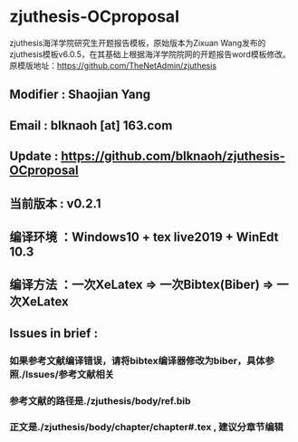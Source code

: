# zjuthesis-OCproposal
zjuthesis海洋学院研究生开题报告模板，原始版本为Zixuan Wang发布的zjuthesis模板v6.0.5，在其基础上根据海洋学院院网的开题报告word模板修改。原模版地址：https://github.com/TheNetAdmin/zjuthesis

## Modifier : Shaojian Yang 
## Email    : blknaoh [at] 163.com
## Update   : https://github.com/blknaoh/zjuthesis-OCproposal
## 当前版本 : v0.2.1
## 编译环境 ：Windows10 + tex live2019 + WinEdt 10.3
## 编译方法 ：一次XeLatex => 一次Bibtex(Biber) => 一次XeLatex
## Issues in brief :
### 如果参考文献编译错误，请将bibtex编译器修改为biber，具体参照./Issues/参考文献相关
### 参考文献的路径是./zjuthesis/body/ref.bib
### 正文是./zjuthesis/body/chapter/chapter#.tex , 建议分章节编辑
